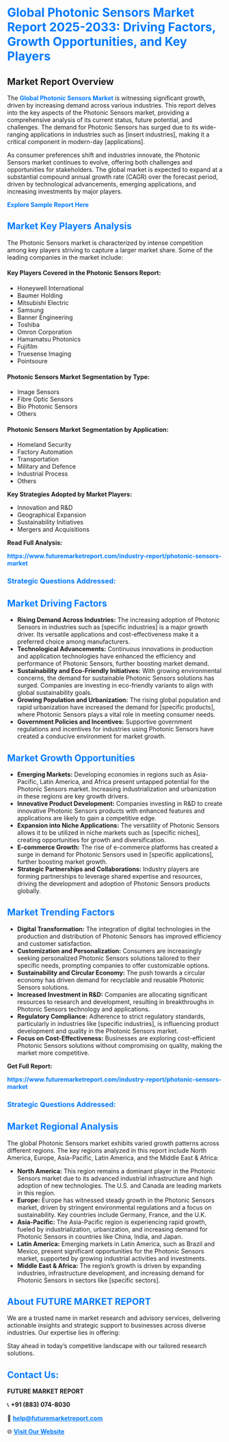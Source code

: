 <h1 style="color: #007BFF;">Global Photonic Sensors Market Report 2025-2033: Driving Factors, Growth Opportunities, and Key Players</h1>

<section id="overview">
<h2>Market Report Overview</h2>
<p>The <a href="https://www.futuremarketreport.com/industry-report/photonic-sensors-market" style="color: #007BFF; text-decoration: none;"><strong>Global Photonic Sensors Market</strong></a> is witnessing significant growth, driven by increasing demand across various industries. This report delves into the key aspects of the Photonic Sensors market, providing a comprehensive analysis of its current status, future potential, and challenges. The demand for Photonic Sensors has surged due to its wide-ranging applications in industries such as [insert industries], making it a critical component in modern-day [applications].</p>
<p>As consumer preferences shift and industries innovate, the Photonic Sensors market continues to evolve, offering both challenges and opportunities for stakeholders. The global market is expected to expand at a substantial compound annual growth rate (CAGR) over the forecast period, driven by technological advancements, emerging applications, and increasing investments by major players.</p>
</section>

<section id="overview">
<p><a href="https://www.futuremarketreport.com/request-sample/reportId=76655" style="color: #007BFF; text-decoration: none;"><strong>Explore Sample Report Here</strong></a></p>
</section>

<section id="key-players">
<h2 style="color: #007BFF;">Market Key Players Analysis</h2>
<p>The Photonic Sensors market is characterized by intense competition among key players striving to capture a larger market share. Some of the leading companies in the market include:</p>
<h4>Key Players Covered in the Photonic Sensors Report:</h4>
<ul><li>Honeywell International</li><li>Baumer Holding</li><li>Mitsubishi Electric</li><li>Samsung</li><li>Banner Engineering</li><li>Toshiba</li><li>Omron Corporation</li><li>Hamamatsu Photonics</li><li>Fujifilm</li><li>Truesense Imaging</li><li>Pointsoure</li></ul>
<h4>Photonic Sensors Market Segmentation by Type:</h4>
<ul><li>Image Sensors</li><li>Fibre Optic Sensors</li><li>Bio Photonic Sensors</li><li>Others</li></ul>

<h4>Photonic Sensors Market Segmentation by Application:</h4>
<ul><li>Homeland Security</li><li>Factory Automation</li><li>Transportation</li><li>Military and Defence</li><li>Industrial Process</li><li>Others</li></ul>
<p><strong>Key Strategies Adopted by Market Players:</strong></p>
<ul>
<li>Innovation and R&D</li>
<li>Geographical Expansion</li>
<li>Sustainability Initiatives</li>
<li>Mergers and Acquisitions</li>
</ul>
</section>

<section>
<p><strong>Read Full Analysis: </strong></p><a href="https://www.futuremarketreport.com/industry-report/photonic-sensors-market" style="color: #007BFF; text-decoration: none;"><strong>https://www.futuremarketreport.com/industry-report/photonic-sensors-market</strong></a>
<h3 style="color: #007BFF;">Strategic Questions Addressed:</h3>
</section>

<section id="driving-factors">
<h2 style="color: #007BFF;">Market Driving Factors</h2>
<ul>
<li><strong>Rising Demand Across Industries:</strong> The increasing adoption of Photonic Sensors in industries such as [specific industries] is a major growth driver. Its versatile applications and cost-effectiveness make it a preferred choice among manufacturers.</li>
<li><strong>Technological Advancements:</strong> Continuous innovations in production and application technologies have enhanced the efficiency and performance of Photonic Sensors, further boosting market demand.</li>
<li><strong>Sustainability and Eco-Friendly Initiatives:</strong> With growing environmental concerns, the demand for sustainable Photonic Sensors solutions has surged. Companies are investing in eco-friendly variants to align with global sustainability goals.</li>
<li><strong>Growing Population and Urbanization:</strong> The rising global population and rapid urbanization have increased the demand for [specific products], where Photonic Sensors plays a vital role in meeting consumer needs.</li>
<li><strong>Government Policies and Incentives:</strong> Supportive government regulations and incentives for industries using Photonic Sensors have created a conducive environment for market growth.</li>
</ul>
</section>

<section id="growth-opportunities">
<h2 style="color: #007BFF;">Market Growth Opportunities</h2>
<ul>
<li><strong>Emerging Markets:</strong> Developing economies in regions such as Asia-Pacific, Latin America, and Africa present untapped potential for the Photonic Sensors market. Increasing industrialization and urbanization in these regions are key growth drivers.</li>
<li><strong>Innovative Product Development:</strong> Companies investing in R&D to create innovative Photonic Sensors products with enhanced features and applications are likely to gain a competitive edge.</li>
<li><strong>Expansion into Niche Applications:</strong> The versatility of Photonic Sensors allows it to be utilized in niche markets such as [specific niches], creating opportunities for growth and diversification.</li>
<li><strong>E-commerce Growth:</strong> The rise of e-commerce platforms has created a surge in demand for Photonic Sensors used in [specific applications], further boosting market growth.</li>
<li><strong>Strategic Partnerships and Collaborations:</strong> Industry players are forming partnerships to leverage shared expertise and resources, driving the development and adoption of Photonic Sensors products globally.</li>
</ul>
</section>

<section id="trending-factors">
<h2 style="color: #007BFF;">Market Trending Factors</h2>
<ul>
<li><strong>Digital Transformation:</strong> The integration of digital technologies in the production and distribution of Photonic Sensors has improved efficiency and customer satisfaction.</li>
<li><strong>Customization and Personalization:</strong> Consumers are increasingly seeking personalized Photonic Sensors solutions tailored to their specific needs, prompting companies to offer customizable options.</li>
<li><strong>Sustainability and Circular Economy:</strong> The push towards a circular economy has driven demand for recyclable and reusable Photonic Sensors solutions.</li>
<li><strong>Increased Investment in R&D:</strong> Companies are allocating significant resources to research and development, resulting in breakthroughs in Photonic Sensors technology and applications.</li>
<li><strong>Regulatory Compliance:</strong> Adherence to strict regulatory standards, particularly in industries like [specific industries], is influencing product development and quality in the Photonic Sensors market.</li>
<li><strong>Focus on Cost-Effectiveness:</strong> Businesses are exploring cost-efficient Photonic Sensors solutions without compromising on quality, making the market more competitive.</li>
</ul>
</section>

<section>
<p><strong>Get Full Report: </strong></p><a href="https://www.futuremarketreport.com/industry-report/photonic-sensors-market" style="color: #007BFF; text-decoration: none;"><strong>https://www.futuremarketreport.com/industry-report/photonic-sensors-market</strong></a>
<h3 style="color: #007BFF;">Strategic Questions Addressed:</h3>
</section>


<section id="regional-analysis">
<h2 style="color: #007BFF;">Market Regional Analysis</h2>
<p>The global Photonic Sensors market exhibits varied growth patterns across different regions. The key regions analyzed in this report include North America, Europe, Asia-Pacific, Latin America, and the Middle East & Africa:</p>
<ul>
<li><strong>North America:</strong> This region remains a dominant player in the Photonic Sensors market due to its advanced industrial infrastructure and high adoption of new technologies. The U.S. and Canada are leading markets in this region.</li>
<li><strong>Europe:</strong> Europe has witnessed steady growth in the Photonic Sensors market, driven by stringent environmental regulations and a focus on sustainability. Key countries include Germany, France, and the U.K.</li>
<li><strong>Asia-Pacific:</strong> The Asia-Pacific region is experiencing rapid growth, fueled by industrialization, urbanization, and increasing demand for Photonic Sensors in countries like China, India, and Japan.</li>
<li><strong>Latin America:</strong> Emerging markets in Latin America, such as Brazil and Mexico, present significant opportunities for the Photonic Sensors market, supported by growing industrial activities and investments.</li>
<li><strong>Middle East & Africa:</strong> The region’s growth is driven by expanding industries, infrastructure development, and increasing demand for Photonic Sensors in sectors like [specific sectors].</li>
</ul>
</section>

<footer>
<h2 style="color: #007BFF;">About FUTURE MARKET REPORT</h2>
<p>We are a trusted name in market research and advisory services, delivering actionable insights and strategic support to businesses across diverse industries. Our expertise lies in offering:</p>

<p>Stay ahead in today’s competitive landscape with our tailored research solutions.</p>

<h2 style="color: #007BFF;">Contact Us:</h2>
<p><strong>FUTURE MARKET REPORT</strong></p>
<p>📞 <strong>+91 (883) 074-8030</strong></p>
<p>📧 <strong><a href="mailto:help@futuremarketreport.com" style="color: #007BFF;">help@futuremarketreport.com</a></strong></p>
<p>🌐 <strong><a href="https://www.futuremarketreport.com/" style="color: #007BFF;">Visit Our Website</a></strong></p>
</footer>